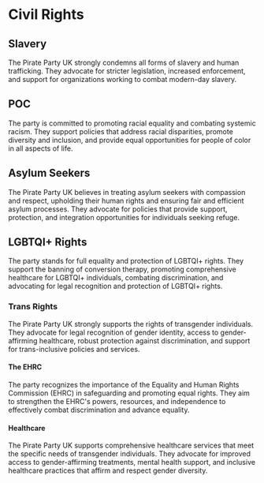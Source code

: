 # Civil Rights
## Slavery
The Pirate Party UK strongly condemns all forms of slavery and human trafficking. They advocate for stricter legislation, increased enforcement, and support for organizations working to combat modern-day slavery.
## POC
The party is committed to promoting racial equality and combating systemic racism. They support policies that address racial disparities, promote diversity and inclusion, and provide equal opportunities for people of color in all aspects of life.
## Asylum Seekers
The Pirate Party UK believes in treating asylum seekers with compassion and respect, upholding their human rights and ensuring fair and efficient asylum processes. They advocate for policies that provide support, protection, and integration opportunities for individuals seeking refuge.
## LGBTQI+ Rights
The party stands for full equality and protection of LGBTQI+ rights. They support the banning of conversion therapy, promoting comprehensive healthcare for LGBTQI+ individuals, combating discrimination, and advocating for legal recognition and protection of LGBTQI+ rights.
### Trans Rights
The Pirate Party UK strongly supports the rights of transgender individuals. They advocate for legal recognition of gender identity, access to gender-affirming healthcare, robust protection against discrimination, and support for trans-inclusive policies and services.
#### The EHRC
The party recognizes the importance of the Equality and Human Rights Commission (EHRC) in safeguarding and promoting equal rights. They aim to strengthen the EHRC's powers, resources, and independence to effectively combat discrimination and advance equality.
#### Healthcare
The Pirate Party UK supports comprehensive healthcare services that meet the specific needs of transgender individuals. They advocate for improved access to gender-affirming treatments, mental health support, and inclusive healthcare practices that affirm and respect gender diversity.